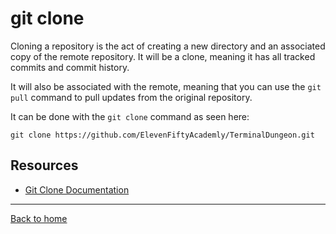 # git clone

Cloning a repository is the act of creating a new directory and an associated copy of the remote repository. It will be a clone, meaning it has all tracked commits and commit history.

It will also be associated with the remote, meaning that you can use the `git pull` command to pull updates from the original repository.

It can be done with the `git clone` command as seen here:
```
git clone https://github.com/ElevenFiftyAcademly/TerminalDungeon.git
```

## Resources

- [Git Clone Documentation](https://git-scm.com/docs/git-clone)

---

[Back to home](../README.md)